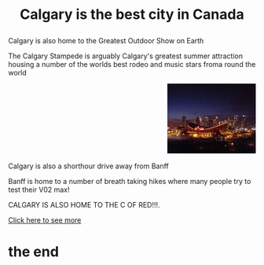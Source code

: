 <H1><p style="text-align: center;"> Calgary is the best city in Canada
</p></H1>

<p>Calgary is also home to the Greatest Outdoor Show on Earth</p>

<p>The Calgary Stampede is arguably Calgary's greatest summer attraction housing a number of the worlds best rodeo and music stars froma round the world</p>

<p align="right">
  <img src=PICTURES/Calgaryskyline.jpg alt="commons.wikimedia.org" width="180"/>
</p>

<p>Calgary is also a shorthour drive away from Banff</p>

<p>Banff is home to a number of breath taking hikes where many people try to test their V02 max!</p>

<span style="colour:red;">CALGARY IS ALSO HOME TO THE C OF RED!!!.</span>

[Click here to see more](https://www.calgary.ca/home.html)

</body>
</html>
<h1> the end </h1>